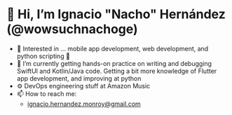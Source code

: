 # 👋 Hi, I’m Ignacio "Nacho" Hernández (@wowsuchnachoge)
- 👀 Interested in ... mobile app development, web development, and python scripting 👾
- 🌱 I’m currently getting hands-on practice on writing and debugging SwiftUI and Kotlin/Java code. Getting a bit more knowledge of Flutter app development, and improving at python
- ⚙️ DevOps engineering stuff at Amazon Music
- 📫 How to reach me:
  - ignacio.hernandez.monroy@gmail.com

<!---
wowsuchnachoge/wowsuchnachoge is a ✨ special ✨ repository because its `README.md` (this file) appears on your GitHub profile.
You can click the Preview link to take a look at your changes.
--->
